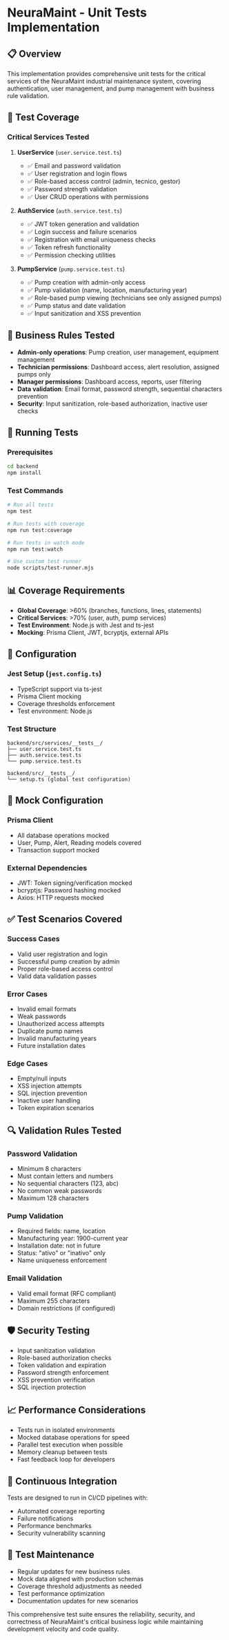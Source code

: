 # NeuraMaint - Unit Tests Implementation

## 📋 Overview

This implementation provides comprehensive unit tests for the critical services of the NeuraMaint industrial maintenance system, covering authentication, user management, and pump management with business rule validation.

## 🧪 Test Coverage

### Critical Services Tested

1. **UserService** (`user.service.test.ts`)
   - ✅ Email and password validation
   - ✅ User registration and login flows
   - ✅ Role-based access control (admin, tecnico, gestor)
   - ✅ Password strength validation
   - ✅ User CRUD operations with permissions

2. **AuthService** (`auth.service.test.ts`) 
   - ✅ JWT token generation and validation
   - ✅ Login success and failure scenarios
   - ✅ Registration with email uniqueness checks
   - ✅ Token refresh functionality
   - ✅ Permission checking utilities

3. **PumpService** (`pump.service.test.ts`)
   - ✅ Pump creation with admin-only access
   - ✅ Pump validation (name, location, manufacturing year)
   - ✅ Role-based pump viewing (technicians see only assigned pumps)
   - ✅ Pump status and date validation
   - ✅ Input sanitization and XSS prevention

## 🎯 Business Rules Tested

- **Admin-only operations**: Pump creation, user management, equipment management
- **Technician permissions**: Dashboard access, alert resolution, assigned pumps only
- **Manager permissions**: Dashboard access, reports, user filtering
- **Data validation**: Email format, password strength, sequential characters prevention
- **Security**: Input sanitization, role-based authorization, inactive user checks

## 🚀 Running Tests

### Prerequisites
```bash
cd backend
npm install
```

### Test Commands
```bash
# Run all tests
npm test

# Run tests with coverage
npm run test:coverage

# Run tests in watch mode
npm run test:watch

# Use custom test runner
node scripts/test-runner.mjs
```

## 📊 Coverage Requirements

- **Global Coverage**: >60% (branches, functions, lines, statements)
- **Critical Services**: >70% (user, auth, pump services)
- **Test Environment**: Node.js with Jest and ts-jest
- **Mocking**: Prisma Client, JWT, bcryptjs, external APIs

## 🔧 Configuration

### Jest Setup (`jest.config.ts`)
- TypeScript support via ts-jest
- Prisma Client mocking
- Coverage thresholds enforcement
- Test environment: Node.js

### Test Structure
```
backend/src/services/__tests__/
├── user.service.test.ts
├── auth.service.test.ts
└── pump.service.test.ts

backend/src/__tests__/
└── setup.ts (global test configuration)
```

## 🧩 Mock Configuration

### Prisma Client
- All database operations mocked
- User, Pump, Alert, Reading models covered
- Transaction support mocked

### External Dependencies
- JWT: Token signing/verification mocked
- bcryptjs: Password hashing mocked
- Axios: HTTP requests mocked

## ✅ Test Scenarios Covered

### Success Cases
- Valid user registration and login
- Successful pump creation by admin
- Proper role-based access control
- Valid data validation passes

### Error Cases
- Invalid email formats
- Weak passwords
- Unauthorized access attempts
- Duplicate pump names
- Invalid manufacturing years
- Future installation dates

### Edge Cases
- Empty/null inputs
- XSS injection attempts
- SQL injection prevention
- Inactive user handling
- Token expiration scenarios

## 🔍 Validation Rules Tested

### Password Validation
- Minimum 8 characters
- Must contain letters and numbers
- No sequential characters (123, abc)
- No common weak passwords
- Maximum 128 characters

### Pump Validation
- Required fields: name, location
- Manufacturing year: 1900-current year
- Installation date: not in future
- Status: "ativo" or "inativo" only
- Name uniqueness enforcement

### Email Validation
- Valid email format (RFC compliant)
- Maximum 255 characters
- Domain restrictions (if configured)

## 🛡️ Security Testing

- Input sanitization validation
- Role-based authorization checks
- Token validation and expiration
- Password strength enforcement
- XSS prevention verification
- SQL injection protection

## 📈 Performance Considerations

- Tests run in isolated environments
- Mocked database operations for speed
- Parallel test execution when possible
- Memory cleanup between tests
- Fast feedback loop for developers

## 🔄 Continuous Integration

Tests are designed to run in CI/CD pipelines with:
- Automated coverage reporting
- Failure notifications
- Performance benchmarks
- Security vulnerability scanning

## 📝 Test Maintenance

- Regular updates for new business rules
- Mock data aligned with production schemas
- Coverage threshold adjustments as needed
- Test performance optimization
- Documentation updates for new scenarios

This comprehensive test suite ensures the reliability, security, and correctness of NeuraMaint's critical business logic while maintaining development velocity and code quality.